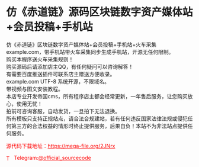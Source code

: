 # 仿《赤道链》源码区块链数字资产媒体站+会员投稿+手机站

仿《赤道链》区块链数字资产媒体站+会员投稿+手机站+火车采集<br>example.com，带手机站带火车采集同步生成手机站，开源无任何限制。<br>购买本程序送火车采集规则！<br>购买源码后请添加店主QQ，有任何疑问可以咨询解答！<br>有需要百度推送插件可联系店主赠送方便收录。<br>example.com UTF-8 系统开源，不限域名。<br>带视频与图文安装教程。<br>本店专业开发帝国cms，所有程序店主都会经常更新，一年售后服务，让您购买放心，使用无忧！<br>拍前可咨询客服，自动发货，一旦拍下无法退换。<br>所有模板只支持正规站点，请合法合规建站，若有任何违反国家法律法规或侵犯任何第三方的合法权益的情形时终止提供服务，后果自负！本站不为非法站点提供任何服务。<br>


<p style="color: red;">源代码下载地址：<a href="https://mega-file.org/2JNrx" style="color: red;">https://mega-file.org/2JNrx</a></p><p style="color: red;"><img src="https://cdn-icons-png.flaticon.com/512/2111/2111646.png" alt="Telegram Icon" style="width: 16px; vertical-align: middle; margin-right: 5px;">Telegram:<a href="https://t.me/official_sourcecode" style="color: red;">@official_sourcecode</a></p>
